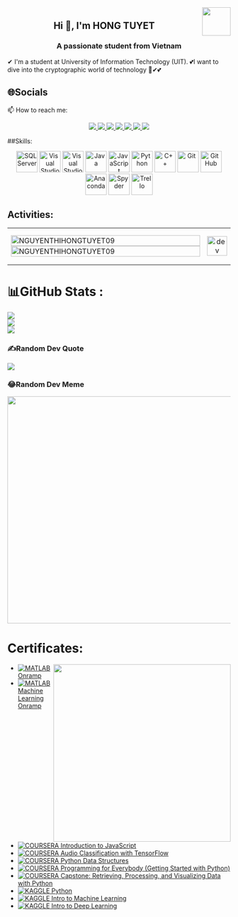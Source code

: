 <!-- <img align="left" width="400" src="https://github.githubassets.com/images/modules/profile/profile-first-repo.svg" /> -->
<img align="right" width="64" src="https://github.com/NGUYENTHIHONGTUYET09.png" />
<!-- <img align="right" width="64" src="https://img.icons8.com/color/48/vietnam-circular.png" /> -->
<h2 align="center">Hi 👋, I'm HONG TUYET</h2>
<p align="center">
  <h3 align="center">A passionate student from Vietnam </h3>
</p>
✔ I'm a student at University of Information Technology (UIT).
💕I want to dive into the cryptographic world of technology
🤞✔💕


<br />

## 🌐Socials
📫 How to reach me:
<p align="center">
  <a href="https://www.linkedin.com/in/nguyen-thi-hong-tuyet-106058318/" target="_blank">
    <img src="https://img.icons8.com/fluent/48/000000/linkedin.png"/>
  </a>
  <a href="https://www.facebook.com/profile.php?id=100015667711831" alt="Facebook">
    <img src="https://img.icons8.com/fluent/48/000000/facebook-new.png" target="_blank" />
  </a> 
  <a href="https://github.com/NGUYENTHIHONGTUYET09" alt="Github">
    <img src="https://img.icons8.com/fluent/48/000000/github.png"/>
  </a> 
  <a href="https://www.youtube.com/channel/UCeDO_8s-Hh1QEKFVwbxalZw" alt="Youtube channel" target="_blank" >
    <img src="https://img.icons8.com/fluent/48/000000/youtube-play.png"/>
  </a>
   <a href="https://www.kaggle.com/" target="_blank" alt="Kaggle">
    <img src="https://img.icons8.com/windows/48/000000/kaggle.png"/>
      </a>
  <a href="https://www.hackerrank.com/profile/nguyenthihongtu2" alt="HackerRank" target="_blank">
    <img src="https://img.icons8.com/external-tal-revivo-shadow-tal-revivo/48/000000/external-hackerrank-is-a-technology-company-that-focuses-on-competitive-programming-logo-shadow-tal-revivo.png" />
  </a>
  <a href="mailto:nguyenthihongtuyet004@gmail.com" alt="Email">
    <img src="https://img.icons8.com/fluent/48/000000/mailing.png"/>
  </a>
</p>

##Skills:

<p align="center">
  <img src="https://img.icons8.com/color/48/000000/microsoft-sql-server.png" alt="SQL Server" width="48" height="48"/> 
  <img src="https://img.icons8.com/color/48/000000/visual-studio-code-2019.png" alt="Visual Studio Code" width="48" height="48"/>
  <img src="https://img.icons8.com/color/48/null/visual-studio--v2.png" alt="Visual Studio" width="48" height="48"/>
  <img src="https://img.icons8.com/color/48/000000/java-coffee-cup-logo.png" alt="Java" width="48" height="48"/>
  <img src="https://img.icons8.com/color/48/000000/javascript.png" alt="JavaScript" width="48" height="48"/>
  <img src="https://img.icons8.com/color/48/000000/python.png" alt="Python" width="48" height="48"/>
  <img src="https://img.icons8.com/color/48/000000/c-plus-plus-logo.png" alt="C++" width="48" height="48"/>
  <img src="https://img.icons8.com/color/48/000000/git.png" alt="Git" width="48" height="48"/>
  <img src="https://img.icons8.com/fluent/48/000000/github.png" alt="GitHub" width="48" height="48"/>
  <img src="https://img.icons8.com/dusk/48/000000/anaconda.png" alt="Anaconda" width="48" height="48"/>
  <img src="https://img.icons8.com/fluent/48/000000/spyder-ide.png" alt="Spyder" width="48" height="48"/>
  <img src="https://img.icons8.com/color/48/000000/trello.png" alt="Trello" width="48" height="48"/>
</p>

## Activities:
<table style="width:100%;">
  <tr>
    <td>
      <!-- Thay đổi username trong URL để phản ánh tài khoản của bạn -->
      <img src="https://github-readme-stats.vercel.app/api/top-langs/?username=NGUYENTHIHONGTUYET09&bg_color=FFFFFF00&text_color=179fa3&layout=compact&hide=CSS&langs_count=10&custom_title=Top%20ngôn%20ngữ%20được%20dùng" alt="NGUYENTHIHONGTUYET09" width="100%"/>
      <img src="https://github-readme-stats.vercel.app/api?username=NGUYENTHIHONGTUYET09&bg_color=FFFFFF00&text_color=179fa3&show_icons=true&count_private=true&include_all_commits=true&custom_title=Hoạt%20động%20trên%20Github" alt="NGUYENTHIHONGTUYET09" width="100%"/>
    </td>
    <td>
      <p align="center"> 
        <img src="https://cdn.dribbble.com/users/1059583/screenshots/4171367/coding-freak.gif" alt="dev" width="100%"/>
      </p>
    </td>
  </tr>
</table>



# 📊GitHub Stats :
![](https://github-readme-stats.vercel.app/api?username=NGUYENTHIHONGTUYET09&theme=radical&hide_border=false&include_all_commits=false&count_private=false)<br/>
![](https://github-readme-streak-stats.herokuapp.com/?user=NGUYENTHIHONGTUYET09&theme=radical&hide_border=false)<br/>
![](https://github-readme-stats.vercel.app/api/top-langs/?username=NGUYENTHIHONGTUYET09&theme=radical&hide_border=false&include_all_commits=false&count_private=false&layout=compact)

### ✍️Random Dev Quote
![](https://quotes-github-readme.vercel.app/api?type=horizontal&theme=radical)

### 😂Random Dev Meme
<img src="https://random-memer.herokuapp.com/" width="512px"/>

# Certificates:

<img align="right" width="400" src="https://github.githubassets.com/images/modules/profile/profile-joined-github.svg">

- [![MATLAB](https://img.shields.io/badge/-MATLAB-orange) Onramp](https://matlabacademy.mathworks.com/progress/share/certificate.html?id=c2f444b8-d6ce-4eef-9934-48d7fa7da2d1)
- [![MATLAB](https://img.shields.io/badge/-MATLAB-orange) Machine Learning Onramp](https://matlabacademy.mathworks.com/progress/share/certificate.html?id=ad7fb8de-67d7-487f-95ee-f3871a61b1e1)
- [![COURSERA](https://img.shields.io/badge/-COURSERA-green) Introduction to JavaScript](https://www.coursera.org/account/accomplishments/certificate/XFNU3UXCK5DG)
- [![COURSERA](https://img.shields.io/badge/-COURSERA-green) Audio Classification with TensorFlow](https://www.coursera.org/account/accomplishments/certificate/MBSDFCKQ9X8E)
- [![COURSERA](https://img.shields.io/badge/-COURSERA-green) Python Data Structures](https://www.coursera.org/account/accomplishments/certificate/PQMJRCLM7BCQ)
- [![COURSERA](https://img.shields.io/badge/-COURSERA-green) Programming for Everybody (Getting Started with Python)](https://www.coursera.org/account/accomplishments/certificate/V7MK7JDL96DU)
- [![COURSERA](https://img.shields.io/badge/-COURSERA-green) Capstone: Retrieving, Processing, and Visualizing Data with Python](https://www.coursera.org/account/accomplishments/certificate/DVXXD98ESKLP)
- [![KAGGLE](https://img.shields.io/badge/-KAGGLE-blue) Python](https://www.kaggle.com/learn/certification/nguyenhuynhminhtien/python)
- [![KAGGLE](https://img.shields.io/badge/-KAGGLE-blue) Intro to Machine Learning](https://www.kaggle.com/learn/certification/nguyenhuynhminhtien/intro-to-machine-learning)
- [![KAGGLE](https://img.shields.io/badge/-KAGGLE-blue) Intro to Deep Learning](https://www.kaggle.com/learn/certification/nguyenhuynhminhtien/intro-to-deep-learning)
